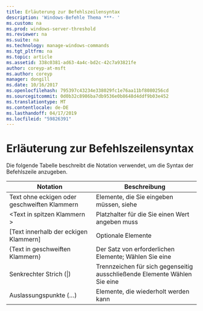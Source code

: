 ```yaml
---
title: Erläuterung zur Befehlszeilensyntax
description: 'Windows-Befehle Thema ***- '
ms.custom: na
ms.prod: windows-server-threshold
ms.reviewer: na
ms.suite: na
ms.technology: manage-windows-commands
ms.tgt_pltfrm: na
ms.topic: article
ms.assetid: 338c0381-ad63-4a4c-bd2c-42c7a93821fe
author: coreyp-at-msft
ms.author: coreyp
manager: dongill
ms.date: 10/16/2017
ms.openlocfilehash: 795397c43234e338029fc1e76aa11bf8080256cd
ms.sourcegitcommit: 0d0b32c8986ba7db9536e0b8648d4ddf9b03e452
ms.translationtype: MT
ms.contentlocale: de-DE
ms.lasthandoff: 04/17/2019
ms.locfileid: "59826391"
---
```

# <a name="command-line-syntax-key"></a>Erläuterung zur Befehlszeilensyntax



Die folgende Tabelle beschreibt die Notation verwendet, um die Syntax der Befehlszeile anzugeben.

|Notation|Beschreibung|
|--------|-----------|
|Text ohne eckigen oder geschweiften Klammern|Elemente, die Sie eingeben müssen, siehe|
|\<Text in spitzen Klammern >|Platzhalter für die Sie einen Wert angeben muss|
|[Text innerhalb der eckigen Klammern]|Optionale Elemente|
|{Text in geschweiften Klammern}|Der Satz von erforderlichen Elemente; Wählen Sie eine|
|Senkrechter Strich (\|)|Trennzeichen für sich gegenseitig ausschließende Elemente Wählen Sie eine|
|Auslassungspunkte (…)|Elemente, die wiederholt werden kann|
